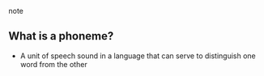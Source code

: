note  

## What is a phoneme?  

  * A unit of speech sound in a language that can serve to distinguish one word from the other  
